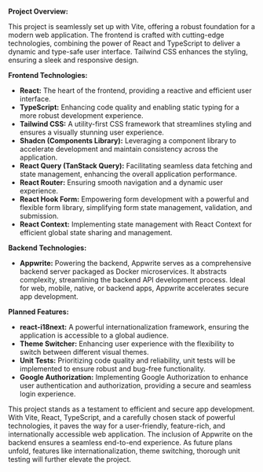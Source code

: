 **Project Overview:**

This project is seamlessly set up with Vite, offering a robust foundation for a modern web application. The frontend is crafted with cutting-edge technologies, combining the power of React and TypeScript to deliver a dynamic and type-safe user interface. Tailwind CSS enhances the styling, ensuring a sleek and responsive design.

**Frontend Technologies:**

- **React:** The heart of the frontend, providing a reactive and efficient user interface.
- **TypeScript:** Enhancing code quality and enabling static typing for a more robust development experience.
- **Tailwind CSS:** A utility-first CSS framework that streamlines styling and ensures a visually stunning user experience.
- **Shadcn (Components Library):** Leveraging a component library to accelerate development and maintain consistency across the application.
- **React Query (TanStack Query):** Facilitating seamless data fetching and state management, enhancing the overall application performance.
- **React Router:** Ensuring smooth navigation and a dynamic user experience.
- **React Hook Form:** Empowering form development with a powerful and flexible form library, simplifying form state management, validation, and submission.
- **React Context:** Implementing state management with React Context for efficient global state sharing and management.

**Backend Technologies:**

- **Appwrite:** Powering the backend, Appwrite serves as a comprehensive backend server packaged as Docker microservices. It abstracts complexity, streamlining the backend API development process. Ideal for web, mobile, native, or backend apps, Appwrite accelerates secure app development.

**Planned Features:**

- **react-i18next:** A powerful internationalization framework, ensuring the application is accessible to a global audience.
- **Theme Switcher:** Enhancing user experience with the flexibility to switch between different visual themes.
- **Unit Tests:** Prioritizing code quality and reliability, unit tests will be implemented to ensure robust and bug-free functionality.
- **Google Authorization:** Implementing Google Authorization to enhance user authentication and authorization, providing a secure and seamless login experience.

This project stands as a testament to efficient and secure app development. With Vite, React, TypeScript, and a carefully chosen stack of powerful technologies, it paves the way for a user-friendly, feature-rich, and internationally accessible web application. The inclusion of Appwrite on the backend ensures a seamless end-to-end experience. As future plans unfold, features like internationalization, theme switching, thorough unit testing will further elevate the project.
